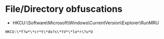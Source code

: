 # File/Directory obfuscations
- HKCU:\Software\Microsoft\Windows\CurrentVersion\Explorer\RunMRU
```
HKCU:\*f?w*\*cr*t\*do?s\*tV*\*lo*r\?u*U
```
